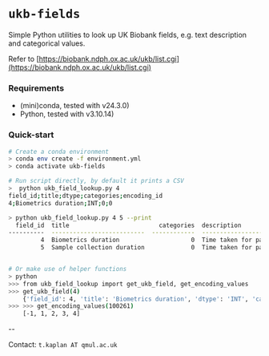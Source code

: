 # `ukb-fields`

Simple Python utilities to look up UK Biobank fields, e.g. text description and categorical values.

Refer to [https://biobank.ndph.ox.ac.uk/ukb/list.cgi](https://biobank.ndph.ox.ac.uk/ukb/list.cgi)

### Requirements

- (mini)conda, tested with v24.3.0)
- Python, tested with v3.10.14)


### Quick-start

```bash
# Create a conda environment
> conda env create -f environment.yml
> conda activate ukb-fields

# Run script directly, by default it prints a CSV
>  python ukb_field_lookup.py 4
field_id;title;dtype;categories;encoding_id
4;Biometrics duration;INT;0;0

> python ukb_field_lookup.py 4 5 --print
  field_id  title                         categories  description
----------  --------------------------  ------------  ------------------------------------------------------------------------------------------------------------------------------------------------------------------------------
         4  Biometrics duration                    0  Time taken for participant to do the tests in the biometric station of the Assessment Centre visit.
         5  Sample collection duration             0  Time taken for participant to complete the blood phlebotomy station of the Assessment Centre visit. This is longer than the time during which they were actively giving blood.


# Or make use of helper functions
> python
>>> from ukb_field_lookup import get_ukb_field, get_encoding_values
>>> get_ukb_field(4)
    {'field_id': 4, 'title': 'Biometrics duration', 'dtype': 'INT', 'categories': 0, 'description': 'Time taken for participant ...'}
>>> >>> get_encoding_values(100261)
    [-1, 1, 2, 3, 4]
```


--

Contact: `t.kaplan AT qmul.ac.uk`
